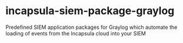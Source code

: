 # incapsula-siem-package-graylog
Predefined SIEM application packages for Graylog which automate the loading of events from the Incapsula cloud into your SIEM

